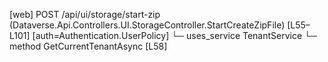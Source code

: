 [web] POST /api/ui/storage/start-zip  (Dataverse.Api.Controllers.UI.StorageController.StartCreateZipFile)  [L55–L101] [auth=Authentication.UserPolicy]
  └─ uses_service TenantService
    └─ method GetCurrentTenantAsync [L58]


